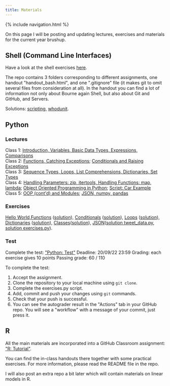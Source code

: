 ```yaml
---
title: Materials
---
```

{% include navigation.html %}

On this page I will be posting and updating lectures, exercises and materials for the current year brushup.

## Shell (Command Line Interfaces)
Have a look at the shell exercises [here](https://classroom.github.com/a/3d8BeanH). 

The repo contains 3 folders corresponding to different assignments, one handout "handout_bash.html", and one ".gitignore" file (it makes git to omit several files from consideration at all). In the handout you can find a lot of information not only about Bourne again Shell, but also about Git and GitHub, and Servers.

Solutions: [scripting](./docs/shell-solutions/scripting.tar.gz), [whodunit](./docs/shell-solutions/whodunit-solution.sh).

## Python
### Lectures
Class 1: [Introduction, Variables, Basic Data Types, Expressions, Comparisons](./docs/python-lectures/class_1.ipynb)  
Class 2: [Functions, Catching Exceptions](./docs/python-lectures/class_2.ipynb); [Conditionals and Raising Exceptions](./docs/python-lectures/class_2_conditionals.html)  
Class 3: [Sequence Types, Loops, List Comprehensions, Dictionaries, Set Types](./docs/python-lectures/class_3.ipynb)  
Class 4: [Handling Parameters: zip, itertools, Handling Functions: map, lambda](./docs/python-lectures/class_4.ipynb); [Object Oriented Programming in Python](./docs/python-lectures/class_4_oop.html); [Script: Car Example](./docs/python-lectures/class_4_oop_example.py)  
Class 5: [OOP (cont'd) and Modules](./docs/python-lectures/class_5_oop_modules.tar.gz); [JSON, numpy, pandas](./docs/python-lectures/class_5_json_pandas.ipynb)

### Exercises
[Hello World](./python/python-1-hello-world.md),[Functions](https://classroom.github.com/a/dAjlnfKT) ([solution](./docs/python-solutions/python-functions-solution.py)), [Conditionals](https://classroom.github.com/a/Yow3m5e2) ([solution](./docs/python-solutions/python-conditionals-solution.py)), [Loops](https://classroom.github.com/a/ShzbLvYq) ([solution](./docs/python-solutions/python-loops-solution.py)), [Dictionaries](https://classroom.github.com/a/ZuujAbfK) ([solution](./docs/python-solutions/python-dictionaries-solution.py)), [Classes](https://classroom.github.com/a/Kuke8ppB)([solution](./docs/python-solutions/python-classes-solution.py)), [JSON](https://classroom.github.com/a/mWPvThPo)([solution tweet_data.py](./docs/python-solutions/python-json-tweet-data-solution.py), [solution exercises.py](./docs/python-solutions/python-json-solution.py)).

### Test
Complete the test: ["Python: Test"](https://classroom.github.com/a/369Bl5Gk)
Deadline: 20/09/22 23:59
Grading: each exercise gives 10 points
Passing grade: 60 / 110 

To complete the test:  
1. Accept the assignment.
2. Clone the repository to your local machine using `git clone`.
3. Complete the exercises.py script.
4. Add, commit and push your changes using `git` commands.
5. Check that your push is successful. 
6. You can see the autograder result in the "Actions" tab in your GitHub repo. You will see a "workflow" with a message of your commit, just press it.

## R
All the main materials are incorporated into a GitHub Classroom assignment: ["R: Tutorial"](https://classroom.github.com/a/j3WyUiaa). 

You can find the in-class handouts there together with some practical exercises. For more information, please read the README file in the repo.

I will also post an extra repo a bit later which will contain materials on linear models in R.